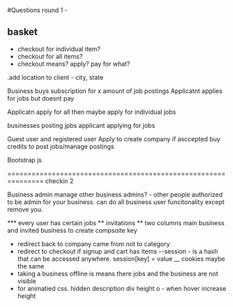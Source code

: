 #Questions round 1 -
## basket
* checkout for individual item?
* checkout for all items?
* checkout means? apply? pay for what?




.add location to client - city, state

Business buys subscription for x amount of job postings
Applicatnt applies for jobs but doesnt pay

Applicatn apply for all then maybe apply for individual jobs



businesses posting jpbs
applicant applying for jobs

Guest user and registered user
Apply to create company if asccepted buy credits to post jobs/manage postings


Bootstrap js



===============================================================
checkin 2

Business admin manage other business admins? - other people authorized to be admin for your business. can do all business user funcitonality except remove you.

*** every user has certain jobs
** invitations
** two columns main business and invited business to create compsoite key

- redirect back to company came from not to category
- redirect to checkout if signup and cart has items
--session - is a hash that can be accessed anywhere. session[key] = value
__ cookies maybe the same
- taking a business offline is means there jobs and the business are not visible
- for animatied css. hidden description div height o - when hover increase height
